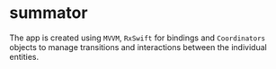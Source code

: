 # summator

The app is created using `MVVM`, `RxSwift` for bindings and `Coordinators` objects to manage transitions and interactions between the individual entities.

